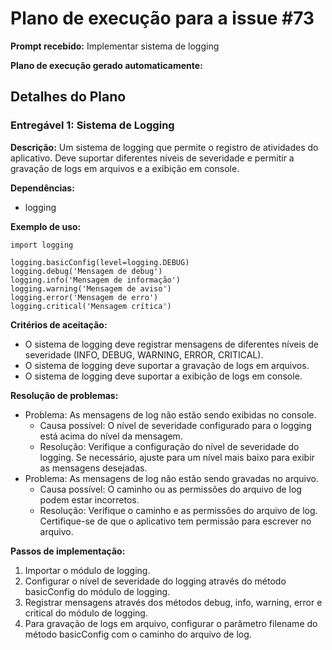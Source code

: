 # Plano de execução para a issue #73

**Prompt recebido:** Implementar sistema de logging

**Plano de execução gerado automaticamente:**

## Detalhes do Plano

### Entregável 1: Sistema de Logging

**Descrição:** Um sistema de logging que permite o registro de atividades do aplicativo. Deve suportar diferentes níveis de severidade e permitir a gravação de logs em arquivos e a exibição em console.

**Dependências:**
- logging

**Exemplo de uso:**
```
import logging

logging.basicConfig(level=logging.DEBUG)
logging.debug('Mensagem de debug')
logging.info('Mensagem de informação')
logging.warning('Mensagem de aviso')
logging.error('Mensagem de erro')
logging.critical('Mensagem crítica')
```

**Critérios de aceitação:**
- O sistema de logging deve registrar mensagens de diferentes níveis de severidade (INFO, DEBUG, WARNING, ERROR, CRITICAL).
- O sistema de logging deve suportar a gravação de logs em arquivos.
- O sistema de logging deve suportar a exibição de logs em console.

**Resolução de problemas:**
- Problema: As mensagens de log não estão sendo exibidas no console.
  - Causa possível: O nível de severidade configurado para o logging está acima do nível da mensagem.
  - Resolução: Verifique a configuração do nível de severidade do logging. Se necessário, ajuste para um nível mais baixo para exibir as mensagens desejadas.
- Problema: As mensagens de log não estão sendo gravadas no arquivo.
  - Causa possível: O caminho ou as permissões do arquivo de log podem estar incorretos.
  - Resolução: Verifique o caminho e as permissões do arquivo de log. Certifique-se de que o aplicativo tem permissão para escrever no arquivo.

**Passos de implementação:**
1. Importar o módulo de logging.
2. Configurar o nível de severidade do logging através do método basicConfig do módulo de logging.
3. Registrar mensagens através dos métodos debug, info, warning, error e critical do módulo de logging.
4. Para gravação de logs em arquivo, configurar o parâmetro filename do método basicConfig com o caminho do arquivo de log.

